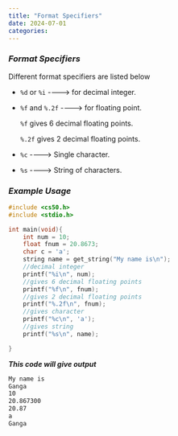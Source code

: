 ```yaml
---
title: "Format Specifiers"
date: 2024-07-01
categories:
---
```


### **_Format Specifiers_**

Different format specifiers are listed below

* `%d` or `%i`  ----> for decimal integer.
* `%f` and `%.2f` ----> for floating point.

    `%f` gives 6 decimal floating points.

    `%.2f` gives 2 decimal floating points.
* `%c` ----> Single character.

* `%s` ----> String of characters.

### **_Example Usage_**
```c
#include <cs50.h>
#include <stdio.h>

int main(void){
    int num = 10;
    float fnum = 20.8673;
    char c = 'a';
    string name = get_string("My name is\n");
    //decimal integer
    printf("%i\n", num);
    //gives 6 decimal floating points
    printf("%f\n", fnum);
    //gives 2 decimal floating points
    printf("%.2f\n", fnum);
    //gives character
    printf("%c\n", 'a');
    //gives string
    printf("%s\n", name);

}
```
**_This code will give output_**

```bash
My name is
Ganga
10
20.867300
20.87
a
Ganga
```